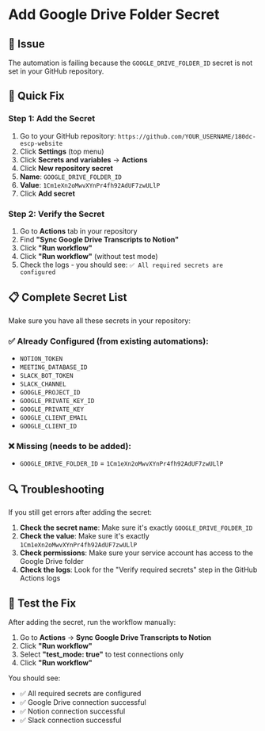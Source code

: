 # Add Google Drive Folder Secret

## 🚨 Issue
The automation is failing because the `GOOGLE_DRIVE_FOLDER_ID` secret is not set in your GitHub repository.

## 🔧 Quick Fix

### Step 1: Add the Secret
1. Go to your GitHub repository: `https://github.com/YOUR_USERNAME/180dc-escp-website`
2. Click **Settings** (top menu)
3. Click **Secrets and variables** → **Actions**
4. Click **New repository secret**
5. **Name**: `GOOGLE_DRIVE_FOLDER_ID`
6. **Value**: `1Cm1eXn2oMwvXYnPr4fh92AdUF7zwULlP`
7. Click **Add secret**

### Step 2: Verify the Secret
1. Go to **Actions** tab in your repository
2. Find **"Sync Google Drive Transcripts to Notion"**
3. Click **"Run workflow"**
4. Click **"Run workflow"** (without test mode)
5. Check the logs - you should see: `✅ All required secrets are configured`

## 📋 Complete Secret List

Make sure you have all these secrets in your repository:

### ✅ Already Configured (from existing automations):
- `NOTION_TOKEN`
- `MEETING_DATABASE_ID`
- `SLACK_BOT_TOKEN`
- `SLACK_CHANNEL`
- `GOOGLE_PROJECT_ID`
- `GOOGLE_PRIVATE_KEY_ID`
- `GOOGLE_PRIVATE_KEY`
- `GOOGLE_CLIENT_EMAIL`
- `GOOGLE_CLIENT_ID`

### ❌ Missing (needs to be added):
- `GOOGLE_DRIVE_FOLDER_ID` = `1Cm1eXn2oMwvXYnPr4fh92AdUF7zwULlP`

## 🔍 Troubleshooting

If you still get errors after adding the secret:

1. **Check the secret name**: Make sure it's exactly `GOOGLE_DRIVE_FOLDER_ID`
2. **Check the value**: Make sure it's exactly `1Cm1eXn2oMwvXYnPr4fh92AdUF7zwULlP`
3. **Check permissions**: Make sure your service account has access to the Google Drive folder
4. **Check the logs**: Look for the "Verify required secrets" step in the GitHub Actions logs

## 🧪 Test the Fix

After adding the secret, run the workflow manually:
1. Go to **Actions** → **Sync Google Drive Transcripts to Notion**
2. Click **"Run workflow"**
3. Select **"test_mode: true"** to test connections only
4. Click **"Run workflow"**

You should see:
- ✅ All required secrets are configured
- ✅ Google Drive connection successful
- ✅ Notion connection successful
- ✅ Slack connection successful

